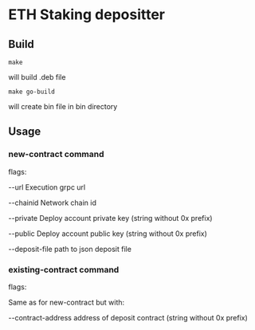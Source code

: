 # ETH Staking depositter

## Build

```
make
```

will build .deb file

```
make go-build
```

will create bin file in bin directory

## Usage

### new-contract command

flags:

--url Execution grpc url

--chainid Network chain id

--private Deploy account private key (string without 0x prefix)

--public Deploy account public key (string without 0x prefix)

--deposit-file path to json deposit file

### existing-contract command

flags:

Same as for new-contract but with:

--contract-address address of deposit contract (string without 0x prefix)
